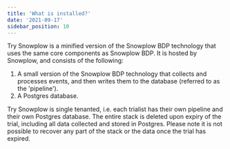 ```yaml
---
title: 'What is installed?'
date: '2021-09-17'
sidebar_position: 10
---
```


Try Snowplow is a minified version of the Snowplow BDP technology that uses the same core components as Snowplow BDP. It is hosted by Snowplow, and consists of the following:

1. A small version of the Snowplow BDP technology that collects and processes events, and then writes them to the database (referred to as the 'pipeline').
2. A Postgres database.

Try Snowplow is single tenanted, i.e. each trialist has their own pipeline and their own Postgres database. The entire stack is deleted upon expiry of the trial, including all data collected and stored in Postgres. Please note it is not possible to recover any part of the stack or the data once the trial has expired.
